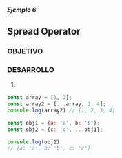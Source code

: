##### Ejemplo 6
## Spread Operator

### OBJETIVO

### DESARROLLO
1. 

```javascript
const array = [1, 2];
const array2 = [...array, 3, 4];
console.log(array2) // [1, 2, 3, 4]
```


```javascript
const obj1 = {a: 'a', b: 'b'};
const obj2 = {c: 'c', ...obj1};

console.log(obj2) 
// {a: 'a', b: 'b', c: 'c'}
```